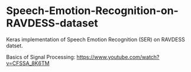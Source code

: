 # Speech-Emotion-Recognition-on-RAVDESS-dataset

Keras implementation of Speech Emotion Recognition (SER) on RAVDESS datset.

Basics of Signal Processing: https://www.youtube.com/watch?v=CFSSA_8K6TM
